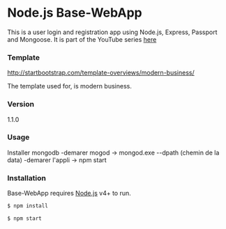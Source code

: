 # Node.js Base-WebApp


This is a user login and registration app using Node.js, Express, Passport and Mongoose. It is part of the YouTube series [here](https://www.youtube.com/watch?v=Z1ktxiqyiLA)

### Template

http://startbootstrap.com/template-overviews/modern-business/

The template used for, is modern business.
### Version
1.1.0

### Usage

Installer mongodb
  -demarer mogod
    -> mongod.exe --dpath (chemin de la data)
  -demarer l'appli
    -> npm start
### Installation

Base-WebApp requires [Node.js](https://nodejs.org/) v4+ to run.

```sh
$ npm install
```

```sh
$ npm start
```
